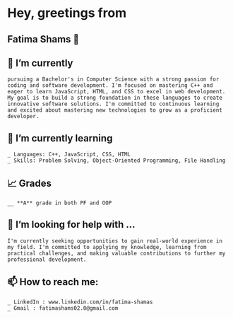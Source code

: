 # Hey, greetings from 
## Fatima Shams 👋
<!--
**FatimaShamas/FatimaShamas** is a ✨ _special_ ✨ repository because its `README.md` (this file) appears on your GitHub profile.

Here are some ideas to get you started:
-->

## 🔭 I’m currently  
    pursuing a Bachelor's in Computer Science with a strong passion for coding and software development. I'm focused on mastering C++ and eager to learn JavaScript, HTML, and CSS to excel in web development. My goal is to build a strong foundation in these languages to create innovative software solutions. I'm committed to continuous learning and excited about mastering new technologies to grow as a proficient developer.

## 🌱 I’m currently learning 
    _ Languages: C++, JavaScript, CSS, HTML
    _ Skills: Problem Solving, Object-Oriented Programming, File Handling

## 📈 Grades
    __ **A** grade in both PF and OOP

## 🤔 I’m looking for help with ...
    I'm currently seeking opportunities to gain real-world experience in my field. I'm committed to applying my knowledge, learning from practical challenges, and making valuable contributions to further my professional development.

## 📫 How to reach me: 
    _ LinkedIn : www.linkedin.com/in/fatima-shamas
    _ Gmail : fatimashams02.0@gmail.com



